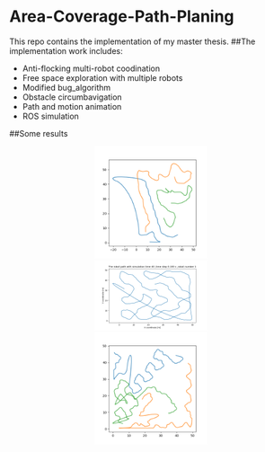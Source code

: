 # Area-Coverage-Path-Planing
This repo contains the implementation of my master thesis. 
##The implementation work includes: 
- Anti-flocking multi-robot coodination
- Free space exploration with multiple robots 
- Modified bug_algorithm 
- Obstacle circumbavigation 
- Path and motion animation 
- ROS simulation 

##Some results 
<div align=center><img src="image/path.png" width=200 /></div>
<div align=center><img src="image/path7.png" width=200 /></div>
<div align=center><img src="image/path2.png" width=200 /></div>



